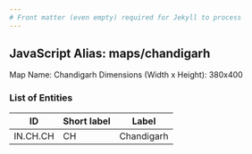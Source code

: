 ```yaml
---
# Front matter (even empty) required for Jekyll to process
---
```


## JavaScript Alias: maps/chandigarh

Map Name: Chandigarh
Dimensions (Width x Height): 380x400





### List of Entities

ID | Short label | Label
---|---|---|
IN.CH.CH|CH|Chandigarh

